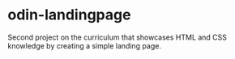 # odin-landingpage

Second project on the curriculum that showcases HTML and CSS knowledge by creating a simple landing page.